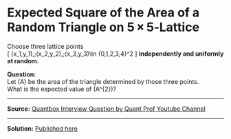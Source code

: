 # Expected Square of the Area of a Random Triangle on 5 × 5‑Lattice 

Choose three lattice points  
\[
(x_1,y_1),\;(x_2,y_2),\;(x_3,y_3)\in \{0,1,2,3,4\}^2
\]
**independently and uniformly at random.**

**Question:**  
Let \(A\) be the area of the triangle determined by those three points.  
What is the expected value of \(A^{2}\)?

---

**Source:** [Quantbox Interview Question by Quant Prof Youtube Channel](https://www.youtube.com/watch?v=JLoMdks1ei4&t=129s)  

---

**Solution:** [Published here](https://aquaregiaanubhav.github.io/Puzzles-in-R/Avg_triangle_area_on_a_lattice/index.html)
